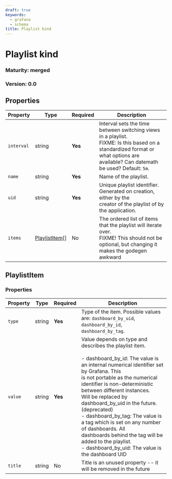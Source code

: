 ```yaml
---
draft: true
keywords:
  - grafana
  - schema
title: Playlist kind
---
```


# Playlist kind

### Maturity: merged
### Version: 0.0

## Properties

| Property   | Type                            | Required | Description                                                                                                                                                                         |
|------------|---------------------------------|----------|-------------------------------------------------------------------------------------------------------------------------------------------------------------------------------------|
| `interval` | string                          | **Yes**  | Interval sets the time between switching views in a playlist.<br/>FIXME: Is this based on a standardized format or what options are available? Can datemath be used? Default: `5m`. |
| `name`     | string                          | **Yes**  | Name of the playlist.                                                                                                                                                               |
| `uid`      | string                          | **Yes**  | Unique playlist identifier. Generated on creation, either by the<br/>creator of the playlist of by the application.                                                                 |
| `items`    | [PlaylistItem](#playlistitem)[] | No       | The ordered list of items that the playlist will iterate over.<br/>FIXME! This should not be optional, but changing it makes the godegen awkward                                    |

## PlaylistItem

### Properties

| Property | Type   | Required | Description                                                                                                                                                                                                                                                                                                                                                                                                                                                                                                                                     |
|----------|--------|----------|-------------------------------------------------------------------------------------------------------------------------------------------------------------------------------------------------------------------------------------------------------------------------------------------------------------------------------------------------------------------------------------------------------------------------------------------------------------------------------------------------------------------------------------------------|
| `type`   | string | **Yes**  | Type of the item. Possible values are: `dashboard_by_uid`, `dashboard_by_id`, `dashboard_by_tag`.                                                                                                                                                                                                                                                                                                                                                                                                                                               |
| `value`  | string | **Yes**  | Value depends on type and describes the playlist item.<br/><br/> - dashboard_by_id: The value is an internal numerical identifier set by Grafana. This<br/> is not portable as the numerical identifier is non-deterministic between different instances.<br/> Will be replaced by dashboard_by_uid in the future. (deprecated)<br/> - dashboard_by_tag: The value is a tag which is set on any number of dashboards. All<br/> dashboards behind the tag will be added to the playlist.<br/> - dashboard_by_uid: The value is the dashboard UID |
| `title`  | string | No       | Title is an unused property -- it will be removed in the future                                                                                                                                                                                                                                                                                                                                                                                                                                                                                 |


